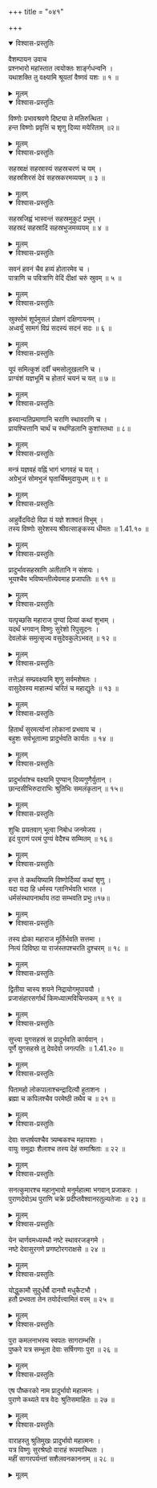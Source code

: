 +++
title = "०४१"

+++

<details open><summary>विश्वास-प्रस्तुतिः</summary>

वैशम्पायन उवाच  
प्रश्नभारो महांस्तात त्वयोक्तः शार्ङ्गधन्वनि ।  
यथाशक्ति तु वक्ष्यामि श्रूयतां वैष्णवं यशः ॥ १ ॥
</details>

<details><summary>मूलम्</summary>

वैशम्पायन उवाच  
प्रश्नभारो महांस्तात त्वयोक्तः शार्ङ्गधन्वनि ।  
यथाशक्ति तु वक्ष्यामि श्रूयतां वैष्णवं यशः ॥ १ ॥
</details>

<details open><summary>विश्वास-प्रस्तुतिः</summary>

विष्णोः प्रभावश्रवणे दिष्ट्या ते मतिरुत्थिता ।  
हन्त विष्णोः प्रवृत्तिं च शृणु दिव्या मयेरिताम् ॥२॥
</details>

<details><summary>मूलम्</summary>

विष्णोः प्रभावश्रवणे दिष्ट्या ते मतिरुत्थिता ।  
हन्त विष्णोः प्रवृत्तिं च शृणु दिव्या मयेरिताम् ॥२॥
</details>

<details open><summary>विश्वास-प्रस्तुतिः</summary>

सहस्राक्षं सहस्रास्यं सहस्रचरणं च यम् ।  
सहस्रशिरसं देवं सहस्रकरमव्ययम् ॥ ३ ॥
</details>

<details><summary>मूलम्</summary>

सहस्राक्षं सहस्रास्यं सहस्रचरणं च यम् ।  
सहस्रशिरसं देवं सहस्रकरमव्ययम् ॥ ३ ॥
</details>

<details open><summary>विश्वास-प्रस्तुतिः</summary>

सहस्रजिह्वं भास्वन्तं सहस्रमुकुटं प्रभुम् ।  
सहस्रदं सहस्रादिं सहस्रभुजमव्ययम् ॥ ४ ॥
</details>

<details><summary>मूलम्</summary>

सहस्रजिह्वं भास्वन्तं सहस्रमुकुटं प्रभुम् ।  
सहस्रदं सहस्रादिं सहस्रभुजमव्ययम् ॥ ४ ॥
</details>

<details open><summary>विश्वास-प्रस्तुतिः</summary>

सवनं हवनं चैव हव्यं होतारमेव च ।  
पात्राणि च पवित्राणि वेदिं दीक्षां चरुं स्रुवम् ॥ ५ ॥
</details>

<details><summary>मूलम्</summary>

सवनं हवनं चैव हव्यं होतारमेव च ।  
पात्राणि च पवित्राणि वेदिं दीक्षां चरुं स्रुवम् ॥ ५ ॥
</details>

<details open><summary>विश्वास-प्रस्तुतिः</summary>

स्रुक्सोमं शूर्पमुसलं प्रोक्षणं दक्षिणायनम् ।  
अध्वर्युं सामगं विप्रं सदस्यं सदनं सदः ॥ ६ ॥
</details>

<details><summary>मूलम्</summary>

स्रुक्सोमं शूर्पमुसलं प्रोक्षणं दक्षिणायनम् ।  
अध्वर्युं सामगं विप्रं सदस्यं सदनं सदः ॥ ६ ॥
</details>

<details open><summary>विश्वास-प्रस्तुतिः</summary>

यूपं समित्कुशं दर्वीं चमसोलूखलानि च ।  
प्राग्वंशं यज्ञभूमिं च होतारं चयनं च यत् ॥ ७ ॥
</details>

<details><summary>मूलम्</summary>

यूपं समित्कुशं दर्वीं चमसोलूखलानि च ।  
प्राग्वंशं यज्ञभूमिं च होतारं चयनं च यत् ॥ ७ ॥
</details>

<details open><summary>विश्वास-प्रस्तुतिः</summary>

ह्रस्वान्यतिप्रमाणानि चराणि स्थावराणि च ।  
प्रायश्चित्तानि चार्थं च स्थण्डिलानि कुशांस्तथा ॥ ८॥
</details>

<details><summary>मूलम्</summary>

ह्रस्वान्यतिप्रमाणानि चराणि स्थावराणि च ।  
प्रायश्चित्तानि चार्थं च स्थण्डिलानि कुशांस्तथा ॥ ८॥
</details>

<details open><summary>विश्वास-प्रस्तुतिः</summary>

मन्त्रं यज्ञवहं वह्निं भागं भागवहं च यत् ।  
अग्रेभुजं सोमभुजं घृतार्चिषमुदायुधम् ॥ ९ ॥
</details>

<details><summary>मूलम्</summary>

मन्त्रं यज्ञवहं वह्निं भागं भागवहं च यत् ।  
अग्रेभुजं सोमभुजं घृतार्चिषमुदायुधम् ॥ ९ ॥
</details>

<details open><summary>विश्वास-प्रस्तुतिः</summary>

आहुर्वेदविदो विप्रा यं यज्ञे शाश्वतं विभुम् ।  
तस्य विष्णोः सुरेशस्य श्रीवत्साङ्कस्य धीमतः ॥ 1.41.१० ॥
</details>

<details><summary>मूलम्</summary>

आहुर्वेदविदो विप्रा यं यज्ञे शाश्वतं विभुम् ।  
तस्य विष्णोः सुरेशस्य श्रीवत्साङ्कस्य धीमतः ॥ 1.41.१० ॥
</details>

<details open><summary>विश्वास-प्रस्तुतिः</summary>

प्रादुर्भावसहस्राणि अतीतानि न संशयः ।  
भूयश्चैव भविष्यन्तीत्येवमाह प्रजापतिः ॥ ११ ॥
</details>

<details><summary>मूलम्</summary>

प्रादुर्भावसहस्राणि अतीतानि न संशयः ।  
भूयश्चैव भविष्यन्तीत्येवमाह प्रजापतिः ॥ ११ ॥
</details>

<details open><summary>विश्वास-प्रस्तुतिः</summary>

यत्पृच्छसि महाराज पुण्यां दिव्यां कथां शुभाम् ।  
यदर्थं भगवान् विष्णुः सुरेशो रिपुसूदनः ।  
देवलोकं समुत्सृज्य वसुदेवकुलेऽभवत् ॥ १२ ॥
</details>

<details><summary>मूलम्</summary>

यत्पृच्छसि महाराज पुण्यां दिव्यां कथां शुभाम् ।  
यदर्थं भगवान् विष्णुः सुरेशो रिपुसूदनः ।  
देवलोकं समुत्सृज्य वसुदेवकुलेऽभवत् ॥ १२ ॥
</details>

<details open><summary>विश्वास-प्रस्तुतिः</summary>

तत्तेऽहं सम्प्रवक्ष्यामि शृणु सर्वमशेषतः ।  
वासुदेवस्य माहात्म्यं चरितं च महाद्युतेः ॥ १३ ॥
</details>

<details><summary>मूलम्</summary>

तत्तेऽहं सम्प्रवक्ष्यामि शृणु सर्वमशेषतः ।  
वासुदेवस्य माहात्म्यं चरितं च महाद्युतेः ॥ १३ ॥
</details>

<details open><summary>विश्वास-प्रस्तुतिः</summary>

हितार्थं सुरमर्त्यानां लोकानां प्रभवाय च ।  
बहुशः सर्वभूतात्मा प्रादुर्भवति कार्यतः ॥ १४ ॥
</details>

<details><summary>मूलम्</summary>

हितार्थं सुरमर्त्यानां लोकानां प्रभवाय च ।  
बहुशः सर्वभूतात्मा प्रादुर्भवति कार्यतः ॥ १४ ॥
</details>

<details open><summary>विश्वास-प्रस्तुतिः</summary>

प्रादुर्भावांश्च वक्ष्यामि पुण्यान् दिव्यगुणैर्युतान् ।  
छान्दसीभिरुदाराभिः श्रुतिभिः समलंकृतान् ॥ १५॥
</details>

<details><summary>मूलम्</summary>

प्रादुर्भावांश्च वक्ष्यामि पुण्यान् दिव्यगुणैर्युतान् ।  
छान्दसीभिरुदाराभिः श्रुतिभिः समलंकृतान् ॥ १५॥
</details>

<details open><summary>विश्वास-प्रस्तुतिः</summary>

शुचिः प्रयतवाग् भूत्वा निबोध जनमेजय ।  
इदं पुराणं परमं पुण्यं वेदैश्च सम्मितम् ॥ १६॥
</details>

<details><summary>मूलम्</summary>

शुचिः प्रयतवाग् भूत्वा निबोध जनमेजय ।  
इदं पुराणं परमं पुण्यं वेदैश्च सम्मितम् ॥ १६॥
</details>

<details open><summary>विश्वास-प्रस्तुतिः</summary>

हन्त ते कथयिष्यामि विष्णोर्दिव्यां कथां शृणु ।  
यदा यदा हि धर्मस्य ग्लानिर्भवति भारत ।  
धर्मसंस्थापनार्थाय तदा सम्भवति प्रभुः॥१७॥
</details>

<details><summary>मूलम्</summary>

हन्त ते कथयिष्यामि विष्णोर्दिव्यां कथां शृणु ।  
यदा यदा हि धर्मस्य ग्लानिर्भवति भारत ।  
धर्मसंस्थापनार्थाय तदा सम्भवति प्रभुः॥१७॥
</details>

<details open><summary>विश्वास-प्रस्तुतिः</summary>

तस्य ह्येका महाराज मूर्तिर्भवति सत्तमा ।  
नित्यं दिविष्ठा या राजंस्तपश्चरति दुश्चरम् ॥ १८ ॥
</details>

<details><summary>मूलम्</summary>

तस्य ह्येका महाराज मूर्तिर्भवति सत्तमा ।  
नित्यं दिविष्ठा या राजंस्तपश्चरति दुश्चरम् ॥ १८ ॥
</details>

<details open><summary>विश्वास-प्रस्तुतिः</summary>

द्वितीया चास्य शयने निद्रायोगमुपाययौ ।  
प्रजासंहारसर्गार्थं किमध्यात्मविचिन्तकम् ॥ १९ ॥
</details>

<details><summary>मूलम्</summary>

द्वितीया चास्य शयने निद्रायोगमुपाययौ ।  
प्रजासंहारसर्गार्थं किमध्यात्मविचिन्तकम् ॥ १९ ॥
</details>

<details open><summary>विश्वास-प्रस्तुतिः</summary>

सुप्त्वा युगसहस्रं स प्रादुर्भवति कार्यवान् ।  
पूर्णे युगसहस्रे तु देवदेवो जगत्पतिः ॥ 1.41.२० ॥
</details>

<details><summary>मूलम्</summary>

सुप्त्वा युगसहस्रं स प्रादुर्भवति कार्यवान् ।  
पूर्णे युगसहस्रे तु देवदेवो जगत्पतिः ॥ 1.41.२० ॥
</details>

<details open><summary>विश्वास-प्रस्तुतिः</summary>

पितामहो लोकपालाश्चन्द्रादित्यौ हुताशनः ।  
ब्रह्मा च कपिलश्चैव परमेष्ठी तथैव च ॥ २१ ॥
</details>

<details><summary>मूलम्</summary>

पितामहो लोकपालाश्चन्द्रादित्यौ हुताशनः ।  
ब्रह्मा च कपिलश्चैव परमेष्ठी तथैव च ॥ २१ ॥
</details>

<details open><summary>विश्वास-प्रस्तुतिः</summary>

देवाः सप्तर्षयश्चैव त्र्यम्बकश्च महायशाः ।  
वायुः समुद्राः शैलाश्च तस्य देहं समाश्रिताः ॥ २२ ॥
</details>

<details><summary>मूलम्</summary>

देवाः सप्तर्षयश्चैव त्र्यम्बकश्च महायशाः ।  
वायुः समुद्राः शैलाश्च तस्य देहं समाश्रिताः ॥ २२ ॥
</details>

<details open><summary>विश्वास-प्रस्तुतिः</summary>

सनत्कुमारश्च महानुभावो मनुर्महात्मा भगवान् प्रजाकरः ।  
पुराणदेवोऽथ पुराणि चक्रे प्रदीप्तवैश्वानरतुल्यतेजाः ॥ २३ ॥
</details>

<details><summary>मूलम्</summary>

सनत्कुमारश्च महानुभावो मनुर्महात्मा भगवान् प्रजाकरः ।  
पुराणदेवोऽथ पुराणि चक्रे प्रदीप्तवैश्वानरतुल्यतेजाः ॥ २३ ॥
</details>

<details open><summary>विश्वास-प्रस्तुतिः</summary>

येन चार्णवमध्यस्थौ नष्टे स्थावरजङ्गमे ।  
नष्टे देवासुरगणे प्रणष्टोरगराक्षसे ॥ २४ ॥
</details>

<details><summary>मूलम्</summary>

येन चार्णवमध्यस्थौ नष्टे स्थावरजङ्गमे ।  
नष्टे देवासुरगणे प्रणष्टोरगराक्षसे ॥ २४ ॥
</details>

<details open><summary>विश्वास-प्रस्तुतिः</summary>

योद्धुकामौ सुदुर्धर्षौ दानवौ मधुकैटभौ ।  
हतौ प्रभवता तेन तयोर्दत्त्वामितं वरम् ॥ २५ ॥
</details>

<details><summary>मूलम्</summary>

योद्धुकामौ सुदुर्धर्षौ दानवौ मधुकैटभौ ।  
हतौ प्रभवता तेन तयोर्दत्त्वामितं वरम् ॥ २५ ॥
</details>

<details open><summary>विश्वास-प्रस्तुतिः</summary>

पुरा कमलनाभस्य स्वपतः सागराम्भसि ।  
पुष्करे यत्र सम्भूता देवाः सर्षिगणाः पुरा ॥ २६ ॥
</details>

<details><summary>मूलम्</summary>

पुरा कमलनाभस्य स्वपतः सागराम्भसि ।  
पुष्करे यत्र सम्भूता देवाः सर्षिगणाः पुरा ॥ २६ ॥
</details>

<details open><summary>विश्वास-प्रस्तुतिः</summary>

एष पौष्करको नाम प्रादुर्भावो महात्मनः ।  
पुराणे कथ्यते यत्र वेदः श्रुतिसमाहितः ॥ २७ ॥
</details>

<details><summary>मूलम्</summary>

एष पौष्करको नाम प्रादुर्भावो महात्मनः ।  
पुराणे कथ्यते यत्र वेदः श्रुतिसमाहितः ॥ २७ ॥
</details>

<details open><summary>विश्वास-प्रस्तुतिः</summary>

वाराहस्तु श्रुतिमुखः प्रादुर्भावो महात्मनः ।  
यत्र विष्णुः सुरश्रेष्ठो वाराहं रूपमास्थितः ।  
महीं सागरपर्यन्तां सशैलवनकाननाम् ॥ २८ ॥
</details>

<details><summary>मूलम्</summary>

वाराहस्तु श्रुतिमुखः प्रादुर्भावो महात्मनः ।  
यत्र विष्णुः सुरश्रेष्ठो वाराहं रूपमास्थितः ।  
महीं सागरपर्यन्तां सशैलवनकाननाम् ॥ २८ ॥
</details>